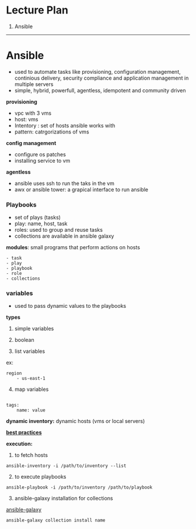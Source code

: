 # Lecture Plan

1. Ansible

---


# Ansible

- used to automate tasks like provisioning, configuration management, continious delivery, security compliance and application management in multiple servers
- simple, hybrid, powerfull, agentless, idempotent and community driven

**provisioning**

- vpc with 3 vms
- host: vms
- Intentory : set of hosts ansible works with
- pattern: catrgorizations of vms

**config management**

- configure os patches
- installing service to vm

**agentless**

- ansible uses ssh to run the taks in the vm
- awx or ansible tower: a grapical interface to run ansible

### Playbooks

- set of plays (tasks)
- play: name, host, task
- roles: used to group and reuse tasks
- collections are available in ansible galaxy

**modules**: small programs that perform actions on hosts

    - task
    - play
    - playbook
    - role
    - collections


### variables


- used to pass dynamic values to the playbooks

**types**

1. simple variables

2. boolean

3. list variables

ex: 

```
region
    - us-east-1
```
4. map variables

```

tags:
    name: value

```


**dynamic inventory:** dynamic hosts (vms or local servers) 


**[best practices](https://docs.ansible.com/ansible/2.8/user_guide/playbooks_best_practices.html#best-practices)**


**execution:**

1. to fetch hosts

```
ansible-inventory -i /path/to/inventory --list
```

2. to execute playbooks

```
ansible-playbook -i /path/to/inventory /path/to/playbook
```

3. ansible-galaxy installation for collections

[ansible-galaxy](https://galaxy.ansible.com/ui/search/)

```
ansible-galaxy collection install name
```






